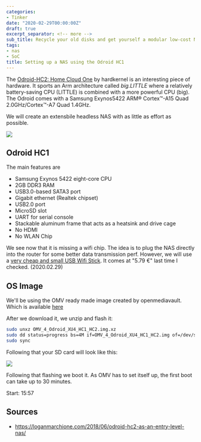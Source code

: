 ```yaml
---
categories:
- Tinker
date: "2020-02-29T00:00:00Z"
draft: true
excerpt_separator: <!-- more -->
sub_title: Recycle your old disks and get yourself a modular low-cost NAS
tags:
- nas
- SoC
title: Setting up a NAS using the Odroid HC1
---
```


The [Odroid-HC2: Home Cloud One](https://www.hardkernel.com/shop/odroid-hc1-home-cloud-one/) by hardkernel is an interesting piece of hardware. It sports an Arm architecture called *big.LITTLE* where a relatively battery-saving CPU (LITTLE) is combined with a more powerful CPU (big). The Odroid comes with a Samsung Exynos5422 ARM® Cortex™-A15 Quad 2.0GHz/Cortex™-A7 Quad 1.4GHz.

We will create an extensbile headless NAS with as little as effort as possible.

![](https://rscircus.github.io/assets/img/20200229_Odroid_NAS_stack.jpg)

<!--more-->

## Odroid HC1

The main features are

- Samsung Exynos 5422 eight-core CPU
- 2GB DDR3 RAM
- USB3.0-based SATA3 port
- Gigabit ethernet (Realtek chipset)
- USB2.0 port
- MicroSD slot
- UART for serial console
- Stackable aluminum frame that acts as a heatsink and drive cage
- No HDMI
- No WLAN Chip

We see now that it is missing a wifi chip. The idea is to plug the NAS directly into the router for some better data transmission perf. However, we will use a [very cheap and small USB Wifi Stick](https://smile.amazon.de/gp/product/B008IFXQFU/ref=ppx_yo_dt_b_asin_title_o03_s00?ie=UTF8&psc=1). It comes at "5.79 €" last time I checked. (2020.02.29)

## OS Image

We'll be using the OMV ready made image created by openmediavault. Which is available [here](https://sourceforge.net/projects/openmediavault/files/OMV%204.x%20for%20Single%20Board%20Computers/OMV_4_Odroid_XU4_HC1_HC2.img.xz/download)

After we download it, we unzip and flash it:

```bash
sudo unxz OMV_4_Odroid_XU4_HC1_HC2.img.xz
sudo dd status=progress bs=4M if=OMV_4_Odroid_XU4_HC1_HC2.img of=/dev/sdX
sudo sync
```

Following that your SD card will look like this:

![](https://rscircus.github.io/assets/img/20200229_Odroid_SDCard.png)

Following that flashing we boot it. As OMV has to set itself up, the first boot can take up to 30 minutes.

Start: 15:57

## Sources

- https://loganmarchione.com/2018/06/odroid-hc2-as-an-entry-level-nas/
